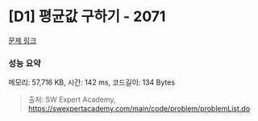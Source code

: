 # [D1] 평균값 구하기 - 2071 

[문제 링크](https://swexpertacademy.com/main/code/problem/problemDetail.do?contestProbId=AV5QRnJqA5cDFAUq) 

### 성능 요약

메모리: 57,716 KB, 시간: 142 ms, 코드길이: 134 Bytes



> 출처: SW Expert Academy, https://swexpertacademy.com/main/code/problem/problemList.do
